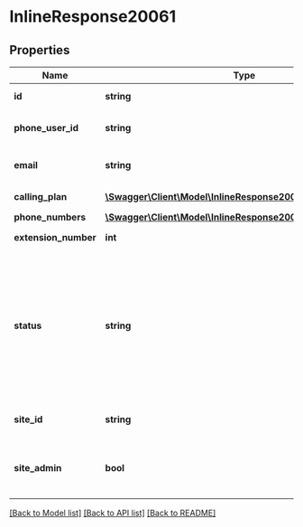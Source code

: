 # InlineResponse20061

## Properties
Name | Type | Description | Notes
------------ | ------------- | ------------- | -------------
**id** | **string** | Zoom User Id. | [optional] 
**phone_user_id** | **string** | Zoom Phone User Id. | [optional] 
**email** | **string** | Email address of the user. | [optional] 
**calling_plan** | [**\Swagger\Client\Model\InlineResponse20061CallingPlan[]**](InlineResponse20061CallingPlan.md) | Calling Plan of the user | [optional] 
**phone_numbers** | [**\Swagger\Client\Model\InlineResponse20061PhoneNumbers[]**](InlineResponse20061PhoneNumbers.md) |  | [optional] 
**extension_number** | **int** | Extension number | [optional] 
**status** | **string** | The status of the user.&lt;br&gt; &#x60;activate&#x60;: An active user. &lt;br&gt; &#x60;deactivate&#x60;: User has been deactivated from the ZoomPhone system. | [optional] 
**site_id** | **string** | Unique Identifier for a [site](https://support.zoom.us/hc/en-us/articles/360020809672). | [optional] 
**site_admin** | **bool** | Indicates whether the user is a [site admin](https://support.zoom.us/hc/en-us/articles/360042099012) or not. | [optional] 

[[Back to Model list]](../README.md#documentation-for-models) [[Back to API list]](../README.md#documentation-for-api-endpoints) [[Back to README]](../README.md)


